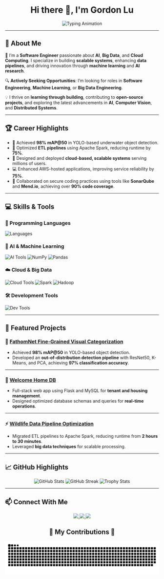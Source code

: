 <h1 align="center">Hi there 👋, I'm Gordon Lu</h1>
<div align="center">
  <img src="https://readme-typing-svg.herokuapp.com?font=Fira+Code&size=30&duration=2500&pause=1000&color=00FF00&center=true&vCenter=true&width=800&lines=👨‍💻+Software+Engineer;🤖+AI+Enthusiast;📊+Big+Data+Pipeline+Expert;📚+NYU+MSCS+Graduate+Student;🚀+Open+to+New+Opportunities!" alt="Typing Animation" />
</div>

---

## 🌟 About Me

🎯 I’m a **Software Engineer** passionate about **AI**, **Big Data**, and **Cloud Computing**. I specialize in building **scalable systems**, enhancing **data pipelines**, and driving innovation through **machine learning** and **AI research**. 

🔍 **Actively Seeking Opportunities**: I’m looking for roles in **Software Engineering**, **Machine Learning**, or **Big Data Engineering**.  

💡 I thrive on **learning through building**, contributing to **open-source projects**, and exploring the latest advancements in **AI**, **Computer Vision**, and **Distributed Systems**.

---

## 🏆 Career Highlights

- 🚀 Achieved **98% mAP@50** in YOLO-based underwater object detection.
- 🌟 Optimized **ETL pipelines** using Apache Spark, reducing runtime by **75%**.
- 🏅 Designed and deployed **cloud-based, scalable systems** serving millions of users.
- 💻 Enhanced AWS-hosted applications, improving service reliability by **75%**.
- 🔐 Collaborated on secure coding practices using tools like **SonarQube** and **Mend.io**, achieving over **90% code coverage**.

---

## 💻 Skills & Tools

### 🌟 Programming Languages
<p>
  <img src="https://skillicons.dev/icons?i=python,java,javascript,typescript,c,html,css" alt="Languages" />
</p>

### 🤖 AI & Machine Learning
<p>
  <img src="https://skillicons.dev/icons?i=pytorch,tensorflow,sklearn" alt="AI Tools" />
  <img src="https://upload.wikimedia.org/wikipedia/commons/3/31/NumPy_logo_2020.svg" width="50" alt="NumPy" />
  <img src="https://upload.wikimedia.org/wikipedia/commons/e/ed/Pandas_logo.svg" width="50" alt="Pandas" />
</p>

### ☁️ Cloud & Big Data
<p>
  <img src="https://skillicons.dev/icons?i=aws,mysql,mongodb,kafka" alt="Cloud Tools" />
  <img src="https://upload.wikimedia.org/wikipedia/commons/f/f3/Apache_Spark_logo.svg" width="80" alt="Spark" />
  <img src="https://upload.wikimedia.org/wikipedia/commons/3/38/Hadoop_logo_new.svg" width="80" alt="Hadoop" />
</p>

### 🛠 Development Tools
<p>
  <img src="https://skillicons.dev/icons?i=docker,kubernetes,github,vscode,git" alt="Dev Tools" />
</p>

---

## 🌟 Featured Projects

### 🚀 [FathomNet Fine-Grained Visual Categorization](https://github.com/glu99331/fathomnet-out-of-sample-detection)
- Achieved **98% mAP@50** in YOLO-based object detection.
- Developed an **out-of-distribution detection pipeline** with ResNet50, K-Means, and PCA, achieving **97% classification accuracy**.

---

### 🏡 [Welcome Home DB](https://github.com/glu99331/WelcomeHomeDB)
- Full-stack web app using Flask and MySQL for **tenant and housing management**.
- Designed optimized database schemas and queries for **real-time operations**.

---

### ⚡ [Wildlife Data Pipeline Optimization](https://github.com/glu99331/wildlife_pipeline/tree/gl1589-spark-migration)
- Migrated ETL pipelines to Apache Spark, reducing runtime from **2 hours to 30 minutes**.
- Leveraged **big data techniques** for scalable processing.

---

## 📈 GitHub Highlights

<div align="center">
  <img src="https://github-readme-stats.vercel.app/api?username=glu99331&show_icons=true&theme=radical" height="150" alt="GitHub Stats" />
  <img src="https://streak-stats.demolab.com?user=glu99331&theme=radical" height="150" alt="GitHub Streak" />
  <img src="https://github-profile-trophy.vercel.app/?username=glu99331&theme=radical&row=1" height="150" alt="Trophy Stats" />
</div>

---

## 📫 Connect With Me

<p align="center">
  <a href="https://www.linkedin.com/in/glu99331/" target="_blank">
    <img src="https://img.shields.io/badge/LinkedIn-0077B5?style=for-the-badge&logo=linkedin&logoColor=white" />
  </a>
  <a href="mailto:gl1589@nyu.edu" target="_blank">
    <img src="https://img.shields.io/badge/Email-D14836?style=for-the-badge&logo=gmail&logoColor=white" />
  </a>
  <a href="https://github.com/glu99331" target="_blank">
    <img src="https://img.shields.io/badge/GitHub-181717?style=for-the-badge&logo=github&logoColor=white" />
  </a>
</p>

<div align="center">
  <h2>🐍 My Contributions 🐍</h2>
  <img src="https://raw.githubusercontent.com/salesp07/salesp07/output/github-contribution-grid-snake.svg" alt="Snake Animation" />
</div>
